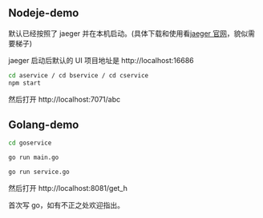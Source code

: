 ## Nodeje-demo

默认已经按照了 jaeger 并在本机启动。(具体下载和使用看[jaeger 官网](https://www.jaegertracing.io)，貌似需要梯子)

jaeger 启动后默认的 UI 项目地址是 http://localhost:16686

```bash
cd aservice / cd bservice / cd cservice
npm start
```

然后打开 http://localhost:7071/abc

## Golang-demo

```bash
cd goservice

go run main.go

go run service.go
```

然后打开 http://localhost:8081/get_h

首次写 go，如有不正之处欢迎指出。
